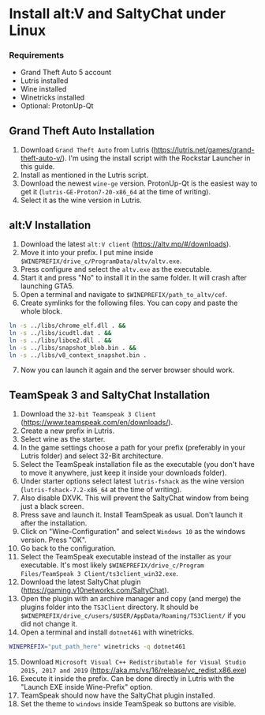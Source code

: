 # Install alt:V and SaltyChat under Linux

### Requirements

 - Grand Theft Auto 5 account
 - Lutris installed
 - Wine installed
 - Winetricks installed
 - Optional: ProtonUp-Qt

## Grand Theft Auto Installation

 1. Download `Grand Theft Auto` from Lutris (https://lutris.net/games/grand-theft-auto-v/). I'm using the install script with the Rockstar Launcher in this guide.
 2. Install as mentioned in the Lutris script.
 3. Download the newest `wine-ge` version. ProtonUp-Qt is the easiest way to get it (`lutris-GE-Proton7-20-x86_64` at the time of writing).
 4. Select it as the wine version in Lutris.
 
## alt:V Installation
 1. Download the latest `alt:V client` (https://altv.mp/#/downloads).
 2. Move it into your prefix. I put mine inside `$WINEPREFIX/drive_c/ProgramData/altv/altv.exe`.
 3. Press configure and select the `altv.exe` as the executable.
 4. Start it and press "No" to install it in the same folder. It will crash after launching GTA5.
 5. Open a terminal and navigate to `$WINEPREFIX/path_to_altv/cef`.
 6. Create symlinks for the following files. You can copy and paste the whole block.
  ```Bash
ln -s ../libs/chrome_elf.dll . && 
ln -s ../libs/icudtl.dat . && 
ln -s ../libs/libce2.dll . && 
ln -s ../libs/snapshot_blob.bin . && 
ln -s ../libs/v8_context_snapshot.bin .
```
7. Now you can launch it again and the server browser should work.

## TeamSpeak 3 and SaltyChat Installation
1. Download the `32-bit Teamspeak 3 Client` (https://www.teamspeak.com/en/downloads/).
2. Create a new prefix in Lutris.
3. Select wine as the starter.
4. In the game settings choose a path for your prefix (preferably in your Lutris folder) and select 32-Bit architecture.
5. Select the TeamSpeak installation file as the executable (you don't have to move it anywhere, just keep it inside your downloads folder).
6. Under starter options select latest `lutris-fshack` as the wine version (`lutris-fshack-7.2-x86_64` at the time of writing). 
7. Also disable DXVK. This will prevent the SaltyChat window from being just a black screen.
8. Press save and launch it. Install TeamSpeak as usual. Don't launch it after the installation.
9. Click on "Wine-Configuration" and select `Windows 10` as the windows version. Press "OK".
10. Go back to the configuration.
11. Select the TeamSpeak executable instead of the installer as your executable. It's most likely `$WINEPREFIX/drive_c/Program Files/TeamSpeak 3 Client/ts3client_win32.exe`.
12. Download the latest SaltyChat plugin (https://gaming.v10networks.com/SaltyChat).
13. Open the plugin with an archive manager and copy (and merge) the plugins folder into the `TS3Client` directory. It should be `$WINEPREFIX/drive_c/users/$USER/AppData/Roaming/TS3Client/` if you did not change it.
14. Open a terminal and install `dotnet461` with winetricks.
```Bash
WINEPREFIX="put_path_here" winetricks -q dotnet461
```
15. Download ``Microsoft Visual C++ Redistributable for Visual Studio 2015, 2017 and 2019`` (https://aka.ms/vs/16/release/vc_redist.x86.exe)
16. Execute it inside the prefix. Can be done directly in Lutris with the "Launch EXE inside Wine-Prefix" option.
17. TeamSpeak should now have the SaltyChat plugin installed.
18. Set the theme to `windows` inside TeamSpeak so buttons are visible.
